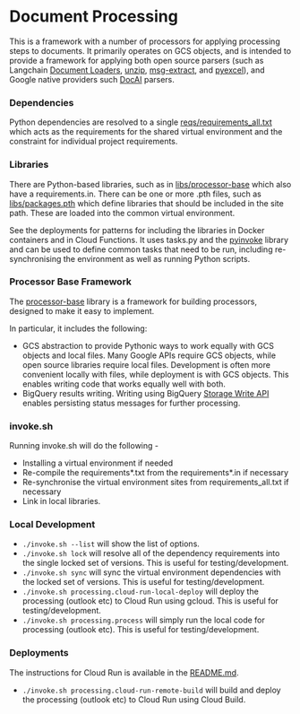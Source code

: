 # Document Processing
This is a framework with a number of processors for applying processing steps to documents. It primarily operates on GCS objects, and is intended to provide a framework for applying both open source parsers (such as Langchain [Document Loaders](https://python.langchain.com/v0.1/docs/modules/data_connection/document_loaders/), [unzip](https://docs.python.org/3/library/zipfile.html), [msg-extract](https://pypi.org/project/extract-msg/), and [pyexcel](https://pypi.org/project/pyexcel/)), and Google native providers such [DocAI](https://cloud.google.com/document-ai/docs/overview) parsers.

### Dependencies
Python dependencies are resolved to a single [reqs/requirements_all.txt](reqs/requirements_all.txt) which acts as the requirements for the shared virtual environment and the constraint for individual project requirements.

### Libraries
There are Python-based libraries, such as in [libs/processor-base](libs/processor-base) which also have a requirements.in. There can be one or more .pth files, such as [libs/packages.pth](libs/packages.pth) which define libraries that should be included in the site path. These are loaded into the common virtual environment.

See the deployments for patterns for including the libraries in Docker containers and in Cloud Functions.
It uses tasks.py and the [pyinvoke](https://www.pyinvoke.org/) library and can be used to define common tasks that need to be run, including re-synchronising the environment as well as running Python scripts.

### Processor Base Framework

The [processor-base](libs/processor-base/README.md) library is a framework for building processors, designed to make it easy to implement.

In particular, it includes the following:
 * GCS abstraction to provide Pythonic ways to work equally with GCS objects and local files. Many Google APIs require GCS objects, while open source libraries require local files. Development is often more convenient locally with files, while deployment is with GCS objects. This enables writing code that works equally well with both.
 * BigQuery results writing. Writing using BigQuery [Storage Write API](https://cloud.google.com/bigquery/docs/write-api) enables persisting status messages for further processing.

### invoke.sh

Running invoke.sh will do the following -
 * Installing a virtual environment if needed
 * Re-compile the requirements*.txt from the requirements*.in if necessary
 * Re-synchronise the virtual environment sites from requirements_all.txt if necessary
 * Link in local libraries.

### Local Development
 * `./invoke.sh --list` will show the list of options.
 * `./invoke.sh lock` will resolve all of the dependency requirements into the single locked set of versions. This is useful for testing/development.
 * `./invoke.sh sync` will sync the virtual environment dependencies with the locked set of versions. This is useful for testing/development.
 * `./invoke.sh processing.cloud-run-local-deploy` will deploy the processing (outlook etc) to Cloud Run using gcloud. This is useful for testing/development.
 * `./invoke.sh processing.process` will simply run the local code for processing (outlook etc). This is useful for testing/development.


### Deployments
The instructions for Cloud Run is available in the [README.md](terraform/README.md).
 * `./invoke.sh processing.cloud-run-remote-build` will build and deploy the processing (outlook etc) to Cloud Run using Cloud Build.
